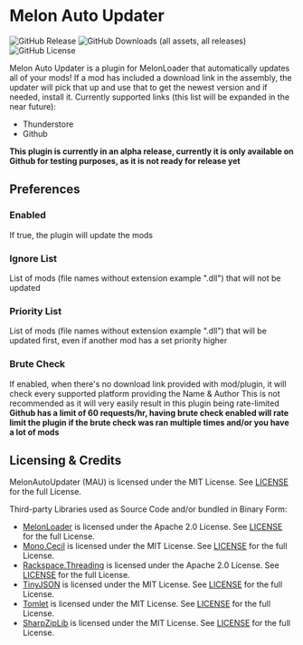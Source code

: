 # Melon Auto Updater
![GitHub Release](https://img.shields.io/github/v/release/HAHOOS/MelonAutoUpdater?include_prereleases&sort=semver&display_name=tag&style=for-the-badge)
![GitHub Downloads (all assets, all releases)](https://img.shields.io/github/downloads/HAHOOS/MelonAutoUpdater/total?style=for-the-badge)
![GitHub License](https://img.shields.io/github/license/HAHOOS/MelonAutoUpdater?style=for-the-badge)

Melon Auto Updater is a plugin for MelonLoader that automatically updates all of your mods!
If a mod has included a download link in the assembly, the updater will pick that up and use that to get the newest version and if needed, install it.
Currently supported links (this list will be expanded in the near future):
 - Thunderstore
 - Github

**This plugin is currently in an alpha release, currently it is only available on Github for testing purposes, as it is not ready for release yet** 

## Preferences

### Enabled
If true, the plugin will update the mods
### Ignore List
List of mods (file names without extension example ".dll") that will not be updated
### Priority List
List of mods (file names without extension example ".dll") that will be updated first, even if another mod has a set priority higher
### Brute Check
If enabled, when there's no download link provided with mod/plugin, it will check every supported platform providing the Name & Author
This is not recommended as it will very easily result in this plugin being rate-limited<br/>
**Github has a limit of 60 requests/hr, having brute check enabled will rate limit the plugin if the brute check was ran multiple times and/or you have a lot of mods**

## Licensing & Credits
MelonAutoUpdater (MAU) is licensed under the MIT License. See [LICENSE](https://github.com/HAHOOS/MelonAutoUpdater/blob/master/LICENSE.txt) for the full License.

Third-party Libraries used as Source Code and/or bundled in Binary Form:
- [MelonLoader](https://github.com/LavaGang/MelonLoader) is licensed under the Apache 2.0 License. See [LICENSE](https://github.com/LavaGang/MelonLoader/blob/master/LICENSE.md) for the full License.
- [Mono.Cecil](https://github.com/jbevain/cecil) is licensed under the MIT License. See [LICENSE](https://github.com/jbevain/cecil/blob/master/LICENSE.txt) for the full License.
- [Rackspace.Threading](https://github.com/tunnelvisionlabs/dotnet-threading) is licensed under the Apache 2.0 License. See [LICENSE](https://github.com/tunnelvisionlabs/dotnet-threading/blob/master/LICENSE) for the full License.
- [TinyJSON](https://github.com/pbhogan/TinyJSON) is licensed under the MIT License. See [LICENSE](https://github.com/LavaGang/MelonLoader/blob/master/MelonLoader/TinyJSON/LICENSE.md) for the full License.
- [Tomlet](https://github.com/SamboyCoding/Tomlet) is licensed under the MIT License. See [LICENSE](https://github.com/SamboyCoding/Tomlet/blob/master/LICENSE) for the full License.
- [SharpZipLib](https://github.com/icsharpcode/SharpZipLib) is licensed under the MIT License. See [LICENSE](https://github.com/LavaGang/MelonLoader/blob/master/MelonLoader/SharpZipLib/LICENSE.txt) for the full License.
